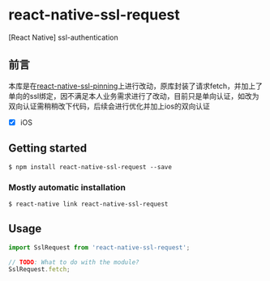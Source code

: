 # react-native-ssl-request

[React Native] ssl-authentication

## 前言

本库是在[react-native-ssl-pinning](https://github.com/MaxToyberman/react-native-ssl-pinning.git)上进行改动，原库封装了请求fetch，并加上了单向的ssl绑定，因不满足本人业务需求进行了改动，目前只是单向认证，如改为双向认证需稍稍改下代码，后续会进行优化并加上ios的双向认证

- [x] iOS

## Getting started

`$ npm install react-native-ssl-request --save`

### Mostly automatic installation

`$ react-native link react-native-ssl-request`

## Usage
```javascript
import SslRequest from 'react-native-ssl-request';

// TODO: What to do with the module?
SslRequest.fetch;
```

